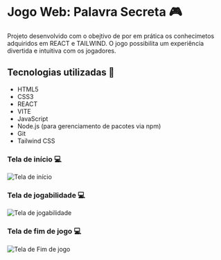 # Jogo Web: Palavra Secreta 🎮

Projeto desenvolvido com o obejtivo de por em prática os conhecimetos adquiridos em REACT e TAILWIND. O jogo possibilita um experiência divertida e intuitiva com os jogadores. 

## Tecnologias utilizadas 🚀
  - HTML5
  - CSS3
  - REACT
  - VITE
  - JavaScript
  - Node.js (para gerenciamento de pacotes via npm)
  - Git
  - Tailwind CSS

### Tela de início 💻
![Tela de início](https://github.com/user-attachments/assets/af2ec0f3-cc9a-4f35-8fec-43c690273b55)

### Tela de jogabilidade 💻
![Tela de jogabilidade](https://github.com/user-attachments/assets/e7594280-4bdd-429c-b80a-7f00ed0521c3)

### Tela de fim de jogo 💻
![Tela de Fim de jogo](https://github.com/user-attachments/assets/d6f677e2-e630-4c97-9663-707473a9d16b)
